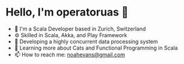 # Hello, I'm operatoruas 👋
- 🏢 I'm a Scala Developer based in Zurich, Switzerland
- ⚙️ Skilled in Scala, Akka, and Play Framework
- 🔭 Developing a highly concurrent data processing system
- 🌱 Learning more about Cats and Functional Programming in Scala
- 📫 How to reach me: noahevans@gmail.com
